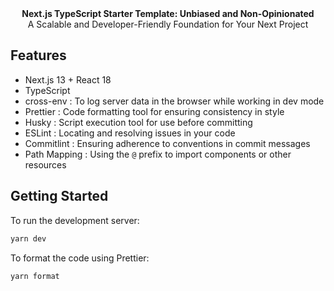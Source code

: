 
<div align="center"><strong>Next.js TypeScript Starter Template: Unbiased and Non-Opinionated</strong></div>
<div align="center">A Scalable and Developer-Friendly Foundation for Your Next Project</div>

## Features
- Next.js 13 + React 18
- TypeScript
- cross-env : To log server data in the browser while working in dev mode
- Prettier : Code formatting tool for ensuring consistency in style
- Husky : Script execution tool for use before committing
- ESLint : Locating and resolving issues in your code
- Commitlint : Ensuring adherence to conventions in commit messages
- Path Mapping : Using the `@` prefix to import components or other resources

  

## Getting Started

To run the development server:

```bash
yarn dev
```

To format the code using Prettier:
```bash
yarn format
```